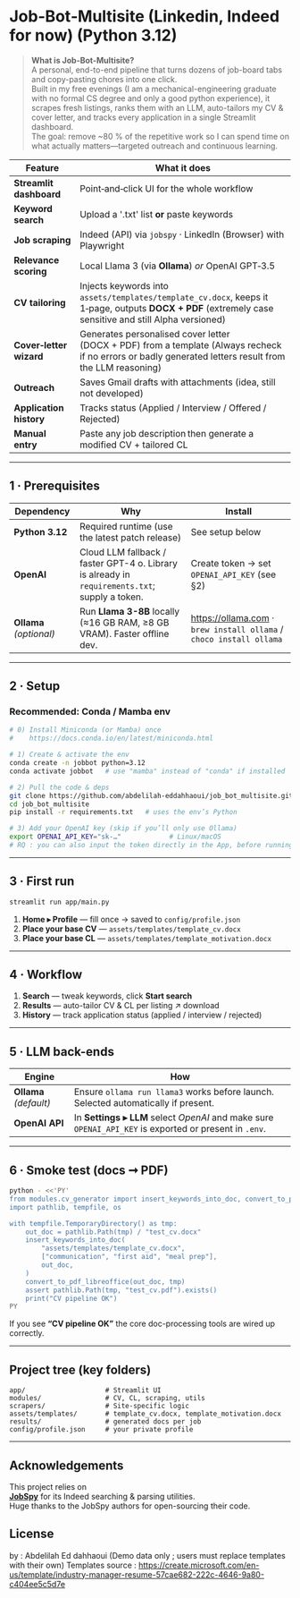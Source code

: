 # Job‑Bot‑Multisite (Linkedin, Indeed for now) (Python 3.12)

> **What is Job-Bot-Multisite?**  
> A personal, end-to-end pipeline that turns dozens of job-board tabs and copy-pasting chores into one click.  
> Built in my free evenings (I am a mechanical-engineering graduate with no formal CS degree and only a good python experience), it scrapes fresh listings, ranks them with an LLM, auto-tailors my CV & cover letter, and tracks every application in a single Streamlit dashboard.  
> The goal: remove ~80 % of the repetitive work so I can spend time on what actually matters—targeted outreach and continuous learning.


| Feature | What it does |
|---------|--------------|
| **Streamlit dashboard** | Point‑and‑click UI for the whole workflow |
| **Keyword search** | Upload a '.txt' list **or** paste keywords |
| **Job scraping** | Indeed (API) via `jobspy` · LinkedIn (Browser) with Playwright |
| **Relevance scoring** | Local Llama 3 (via **Ollama**) *or* OpenAI GPT‑3.5 |
| **CV tailoring** | Injects keywords into `assets/templates/template_cv.docx`, keeps it 1‑page, outputs **DOCX + PDF** (extremely case sensitive and still Alpha versioned) |
| **Cover‑letter wizard** | Generates personalised cover letter (DOCX + PDF) from a template (Always recheck if no errors or badly generated letters result from the LLM reasoning) |
| **Outreach** | Saves Gmail drafts with attachments (idea, still not developed) |
| **Application history** | Tracks status (Applied / Interview / Offered / Rejected) |
| **Manual entry** | Paste any job description then generate a modified CV + tailored CL |

---

## 1 · Prerequisites

| Dependency | Why | Install |
|------------|-----|---------|
| **Python 3.12** | Required runtime (use the latest patch release) | See setup below |
| **OpenAI** | Cloud LLM fallback / faster GPT-4 o. Library is already in `requirements.txt`; supply a token. | Create token → set `OPENAI_API_KEY` (see §2) |
| **Ollama** *(optional)* | Run **Llama 3-8B** locally (≈16 GB RAM, ≥8 GB VRAM). Faster offline dev. | <https://ollama.com> · `brew install ollama` / `choco install ollama` |

---

## 2 · Setup

### Recommended: Conda / Mamba env

```bash
# 0) Install Miniconda (or Mamba) once
#    https://docs.conda.io/en/latest/miniconda.html

# 1) Create & activate the env
conda create -n jobbot python=3.12
conda activate jobbot   # use "mamba" instead of "conda" if installed

# 2) Pull the code & deps
git clone https://github.com/abdelilah-eddahhaoui/job_bot_multisite.git
cd job_bot_multisite
pip install -r requirements.txt   # uses the env’s Python

# 3) Add your OpenAI key (skip if you’ll only use Ollama)
export OPENAI_API_KEY="sk-…"            # Linux/macOS
# RQ : you can also input the token directly in the App, before running the scraper
```
---

## 3 · First run

```bash
streamlit run app/main.py
```

1. **Home ▸ Profile** — fill once → saved to `config/profile.json`
2. **Place your base CV** — `assets/templates/template_cv.docx`
3. **Place your base CL** — `assets/templates/template_motivation.docx`

---

## 4 · Workflow

1. **Search** — tweak keywords, click **Start search**
2. **Results** — auto-tailor CV & CL per listing ↗ download
3. **History** — track application status (applied / interview / rejected)

---

## 5 · LLM back-ends

| Engine | How |
|--------|-----|
| **Ollama** *(default)* | Ensure `ollama run llama3` works before launch. Selected automatically if present. |
| **OpenAI API** | In **Settings ▸ LLM** select *OpenAI* and make sure `OPENAI_API_KEY` is exported or present in `.env`. |

---

## 6 · Smoke test (docs ➞ PDF)

```bash
python - <<'PY'
from modules.cv_generator import insert_keywords_into_doc, convert_to_pdf_libreoffice
import pathlib, tempfile, os

with tempfile.TemporaryDirectory() as tmp:
    out_doc = pathlib.Path(tmp) / "test_cv.docx"
    insert_keywords_into_doc(
        "assets/templates/template_cv.docx",
        ["communication", "first aid", "meal prep"],
        out_doc,
    )
    convert_to_pdf_libreoffice(out_doc, tmp)
    assert pathlib.Path(tmp, "test_cv.pdf").exists()
    print("CV pipeline OK")
PY
```

If you see **“CV pipeline OK”** the core doc-processing tools are wired up correctly.

---

## Project tree (key folders)

```
app/                    # Streamlit UI
modules/                # CV, CL, scraping, utils
scrapers/               # Site‑specific logic
assets/templates/       # template_cv.docx, template_motivation.docx
results/                # generated docs per job
config/profile.json     # your private profile
```

---

## Acknowledgements

This project relies on  
**[JobSpy](https://github.com/adamlui/jobspy)** for its Indeed searching & parsing utilities.  
Huge thanks to the JobSpy authors for open-sourcing their code.

## License

by : Abdelilah Ed dahhaoui (Demo data only ; users must replace templates with their own)
Templates source : https://create.microsoft.com/en-us/template/industry-manager-resume-57cae682-222c-4646-9a80-c404ee5c5d7e
